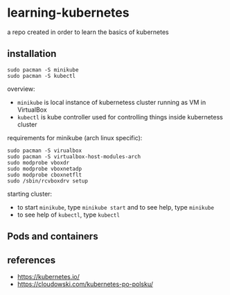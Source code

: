 # learning-kubernetes
a repo created in order to learn the basics of kubernetes

installation
------------

```
sudo pacman -S minikube
sudo pacman -S kubectl
```

overview:
- `minikube` is local instance of kubernetess cluster running as VM in VirtualBox
- `kubectl` is kube controller used for controlling things inside kubernetess cluster

requirements for minikube (arch linux specific):

```
sudo pacman -S virualbox
sudo pacman -S virtualbox-host-modules-arch
sudo modprobe vboxdr
sudo modprobe vboxnetadp
sudo modprobe cboxnetflt
sudo /sbin/rcvboxdrv setup
```

starting cluster:
- to start `minikube`, type `minikube start` and to see help, type `minikube`
- to see help of `kubectl`, type `kubectl`

Pods and containers
-------------------

references
----------
- https://kubernetes.io/
- https://cloudowski.com/kubernetes-po-polsku/
